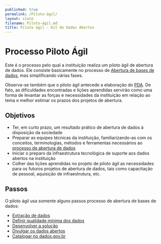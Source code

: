 ```yaml
---
published: true
permalink: /Piloto-ágil/
layout: slate
filename: Piloto-ágil.md
title: Piloto ágil - Kit de Dados Abertos
---
```


Processo Piloto Ágil
====

Este é o processo pelo qual a instituição realiza um piloto ágil de abertura
de dados. Ele consiste basicamente no processo de
[Abertura de bases de dados](Abertura-de-dados.md), 
mas simplificando várias fases.

Observa-se também que o piloto ágil antecede a elaboração do
[PDA](Glossário.md#pda). De fato, as dificuldades encontradas e lições
aprendidas servirão como uma forma de levantar as forças e necessidades da
instituição em relação ao tema e melhor estimar os prazos dos projetos de
abertura.

## Objetivos

* Ter, em curto prazo, um resultado prático de abertura de dados à disposição
  da sociedade
* Preparar as equipes técnicas da instituição, familiarizando-as com os
  conceitos, terminologias, métodos e ferramentas necessários ao [processo
  de abertura de dados](Abertura-de-dados.md)
* Iniciar o preparo da infraestrutura tecnológica de suporte aos dados abertos
  na instituição
* Colher das lições aprendidas no projeto de piloto ágil as necessidades para
  os futuros projetos de abertura de dados, tais como capacitação de pessoal,
  aquisição de infraestrutura, etc.

## Passos

O piloto ágil usa somente alguns passos processo de abertura de bases de dados:

* [Extração de dados](Abertura-de-dados.md#realizar-extra%C3%A7%C3%A3o)
* [Definir qualidade mínima dos dados](Abertura-de-dados.md#decidir-qualidade-m%C3%ADnima)
* [Desenvolver a solução](Abertura-de-dados.md#desenvolver-solu%C3%A7%C3%A3o)
* [Divulgar os dados abertos](Abertura-de-dados.md#divulgar-dados-abertos)
* [Catalogar no dados.gov.br](Abertura-de-dados.md#catalogar-no-dadosgovbr)

